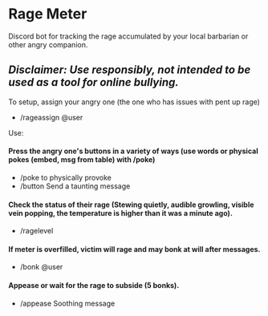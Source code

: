 # Rage Meter
Discord bot for tracking the rage accumulated by your local barbarian or other angry companion.

## *Disclaimer: Use responsibly, not intended to be used as a tool for online bullying.*

To setup, assign your angry one (the one who has issues with pent up rage)
* /rageassign @user

Use:
#### Press the angry one's buttons in a variety of ways (use words or physical pokes (embed, msg from table) with /poke)
* /poke to physically provoke
* /button Send a taunting message
#### Check the status of their rage (Stewing quietly, audible growling, visible vein popping, the temperature is higher than it was a minute ago).
* /ragelevel
#### If meter is overfilled, victim will rage and may bonk at will after messages.
* /bonk @user
#### Appease or wait for the rage to subside (5 bonks).
* /appease Soothing message
